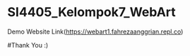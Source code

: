 # SI4405_Kelompok7_WebArt
Demo Website 
Link(https://webart1.fahrezaanggrian.repl.co)

#Thank You :)
